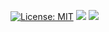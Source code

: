 [![License: MIT](https://img.shields.io/badge/License-MIT-green.svg)](https://opensource.org/licenses/MIT)
<img src="https://img.shields.io/badge/python-3.13-blue" /> 
<img src="https://img.shields.io/badge/platform-linux-orange"/>
